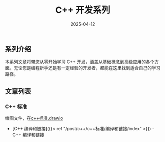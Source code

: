 ﻿---
title: "C++ 开发系列"
description: "从入门到精通的 C++ 开发教程系列"
date: 2025-04-12
weight: 2
slug: "c++-series"
categories:
    - c++
---

## 系列介绍

本系列文章将带您从零开始学习 C++ 开发，涵盖从基础概念到高级应用的各个方面。无论您是编程新手还是有一定经验的开发者，都能在这里找到适合自己的学习路径。




## 文章列表

### C++ 标准

绘图文件，在[c++标准.drawio](c++标准.drawio)

- [C++ 编译和链接]({{< ref "/post/c++/c++标准/编译和链接/index" >}}) - C++ 编译和链接


